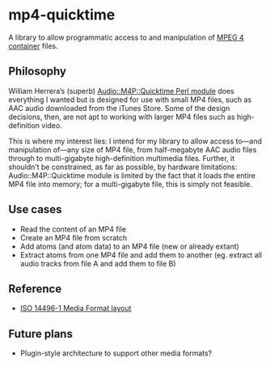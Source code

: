 mp4-quicktime
=============

A library to allow programmatic access to and manipulation of [MPEG 4
container][MPEG4p14] files.

Philosophy
----------

William Herrera’s (superb) [Audio::M4P::Quicktime Perl module][M4P.pm] does
everything I wanted but is designed for use with small MP4 files, such as AAC
audio downloaded from the iTunes Store. Some of the design decisions, then,
are not apt to working with larger MP4 files such as high-definition video.

This is where my interest lies: I intend for my library to allow access to—and
manipulation of—any size of MP4 file, from half-megabyte AAC audio files
through to multi-gigabyte high-definition multimedia files. Further, it
shouldn’t be constrained, as far as possible, by hardware limitations:
Audio::M4P::Quicktime module is limited by the fact that it loads the entire
MP4 file into memory; for a multi-gigabyte file, this is simply not feasible.

Use cases
---------

- Read the content of an MP4 file
- Create an MP4 file from scratch
- Add atoms (and atom data) to an MP4 file (new or already extant)
- Extract atoms from one MP4 file and add them to another (eg. extract all audio tracks from file A and add them to file B)

Reference
---------

- [ISO 14496-1 Media Format layout][format layout] 


Future plans
------------

- Plugin-style architecture to support other media formats?

[MPEG4p14]: http://en.wikipedia.org/wiki/MPEG-4_Part_14
[M4P.pm]:   http://search.cpan.org/~billh/Audio-M4P-0.51/lib/Audio/M4P/QuickTime.pm
[format layout]: http://www.geocities.com/xhelmboyx/quicktime/formats/mp4-layout.txt
